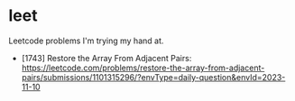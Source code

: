 # leet
Leetcode problems I'm trying my hand at.

* [1743] Restore the Array From Adjacent Pairs: https://leetcode.com/problems/restore-the-array-from-adjacent-pairs/submissions/1101315296/?envType=daily-question&envId=2023-11-10

